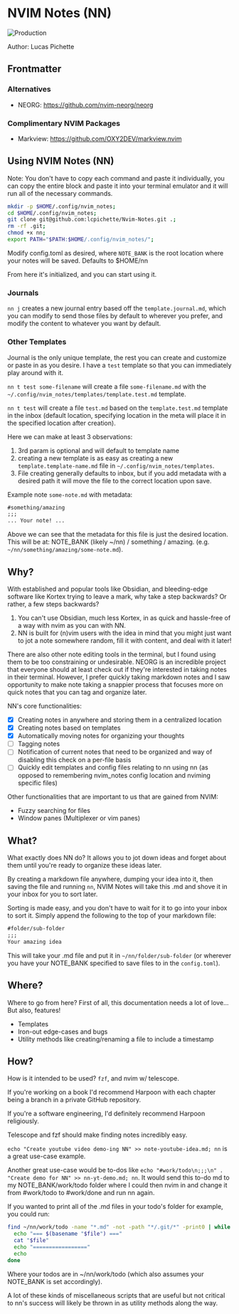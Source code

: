 # NVIM Notes (NN)

![Production](https://github.com/GoldFoxDev/Nvim-Notes/actions/workflows/haskell.yml/badge.svg)

Author: Lucas Pichette

## Frontmatter

### Alternatives

- NEORG: https://github.com/nvim-neorg/neorg

### Complimentary NVIM Packages

- Markview: https://github.com/OXY2DEV/markview.nvim

## Using NVIM Notes (NN)

Note: You don't have to copy each command and paste it individually, you can copy the entire block and paste it into your terminal emulator and it will run all of the necessary commands.

```bash
mkdir -p $HOME/.config/nvim_notes;
cd $HOME/.config/nvim_notes;
git clone git@github.com:lcpichette/Nvim-Notes.git .;
rm -rf .git;
chmod +x nn;
export PATH="$PATH:$HOME/.config/nvim_notes/";
```

Modify config.toml as desired, where `NOTE_BANK` is the root location where your notes will be saved. Defaults to $HOME/nn

From here it's initialized, and you can start using it.

### Journals

`nn j` creates a new journal entry based off the `template.journal.md`, which you can modify to send those files by default to wherever you prefer, and modify the content to whatever you want by default.

### Other Templates

Journal is the only unique template, the rest you can create and customize or paste in as you desire. I have a `test` template so that you can immediately play around with it.

`nn t test some-filename` will create a file `some-filename.md` with the `~/.config/nvim_notes/templates/template.test.md` template.

`nn t test` will create a file `test.md` based on the `template.test.md` template in the inbox (default location, specifying location in the meta will place it in the specified location after creation).

Here we can make at least 3 observations:

1. 3rd param <filename> is optional and will default to template name
2. creating a new template is as easy as creating a new `template.template-name.md` file in `~/.config/nvim_notes/templates`.
3. File creating generally defaults to inbox, but if you add metadata with a desired path it will move the file to the correct location upon save.

Example note `some-note.md` with metadata:

```markdown
#something/amazing
;;;
... Your note! ...
```

Above we can see that the metadata for this file is just the desired location. This will be at: NOTE_BANK (likely ~/nn) / something / amazing. (e.g. `~/nn/something/amazing/some-note.md`).

## Why?

With established and popular tools like Obsidian, and bleeding-edge software like Kortex trying to leave a mark, why take a step backwards? Or rather, a few steps backwards?

1. You can't use Obsidian, much less Kortex, in as quick and hassle-free of a way with nvim as you can with NN.
2. NN is built for (n)vim users with the idea in mind that you might just want to jot a note somewhere random, fill it with content, and deal with it later!

There are also other note editing tools in the terminal, but I found using them to be too constraining or undesirable. NEORG is an incredible project that everyone should at least check out if they're interested in taking notes in their terminal. However, I prefer quickly taking markdown notes and I saw opportunity to make note taking a snappier process that focuses more on quick notes that you can tag and organize later.

NN's core functionalities:

- [x] Creating notes in anywhere and storing them in a centralized location
- [x] Creating notes based on templates
- [x] Automatically moving notes for organizing your thoughts
- [ ] Tagging notes
- [ ] Notification of current notes that need to be organized and way of disabling this check on a per-file basis
- [ ] Quickly edit templates and config files relating to nn using nn (as opposed to remembering nvim_notes config location and nviming specific files)

Other functionalities that are important to us that are gained from NVIM:

- Fuzzy searching for files
- Window panes (Multiplexer or vim panes)

## What?

What exactly does NN do? It allows you to jot down ideas and forget about them until you're ready to organize these ideas later.

By creating a markdown file anywhere, dumping your idea into it, then saving the file and running `nn`, NVIM Notes will take this .md and shove it in your inbox for you to sort later.

Sorting is made easy, and you don't have to wait for it to go into your inbox to sort it. Simply append the following to the top of your markdown file:

```markdown
#folder/sub-folder
;;;
Your amazing idea
```

This will take your .md file and put it in `~/nn/folder/sub-folder` (or wherever you have your NOTE_BANK specified to save files to in the `config.toml`).

## Where?

Where to go from here? First of all, this documentation needs a lot of love... But also, features!

- Templates
- Iron-out edge-cases and bugs
- Utility methods like creating/renaming a file to include a timestamp

## How?

How is it intended to be used? `fzf`, and nvim w/ telescope.

If you're working on a book I'd recommend Harpoon with each chapter being a branch in a private GitHub repository.

If you're a software engineering, I'd definitely recommend Harpoon religiously.

Telescope and fzf should make finding notes incredibly easy.

`echo "Create youtube video demo-ing NN" >> note-youtube-idea.md; nn` is a great use-case example.

Another great use-case would be to-dos like `echo "#work/todo\n;;;\n" . "Create demo for NN" >> nn-yt-demo.md; nn`. It would send this to-do md to my NOTE_BANK/work/todo folder where I could then nvim in and change it from #work/todo to #work/done and run nn again.

If you wanted to print all of the .md files in your todo's folder for example, you could run:

```bash
find ~/nn/work/todo -name "*.md" -not -path "*/.git/*" -print0 | while IFS= read -r -d '' file; do
  echo "=== $(basename "$file") ==="
  cat "$file"
  echo "================="
  echo
done
```

Where your todos are in ~/nn/work/todo (which also assumes your NOTE_BANK is set accordingly).

A lot of these kinds of miscellaneous scripts that are useful but not critical to nn's success will likely be thrown in as utility methods along the way.
